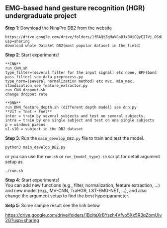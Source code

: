 ## EMG-based hand gesture recognition (HGR) undergraduate project

**Step 1**: Download the NinaPro DB2 from the website
```
https://drive.google.com/drive/folders/1fRAQtZqMaVGaBJxBUiCQyEI7Vj_OSdXX?usp=sharing
download whole DataSet DB2(most popular dataset in the field)
```
**Step 2**: Start experiments! 
```
**CNN**
run_CNN.sh
type_filter=(several filter for the input signal) etc none, BPF(band pass filter) see data_preprocess.py
type_norm=(several normalization method) etc mvc, min_max, standization see feature_extractor.py
run_CNN_dropout.sh
change dropout rate

**DNN**
run_DNN_feature_depth.sh (different depth model) see dnn.py
**ViT = Tnet + Fnet**
inter = train by several subjects and test on several subjects.
intra = train by one single subject and test on one single subjects
p = windows pieces
s1-s10 = subject in the DB2 dataset
```

**Step 3**: Run the `main_develop_DB2.py` file to train and test the model.
```
python3 main_develop_DB2.py
```
or you can use the `run.sh` or `run_{model_type}.sh` script for detail argument setup as
```
./run.sh
```
**Step 4**: Start experiments! \
You can add new functions (e.g., filter, normalization, feature extraction, ...) and new model (e.g., MV-CNN, TraHGR, LST-EMG-NET, ...), and also change the argument setup to find the best hyperparameter.

**Setp 5**: Some sample result
see the link below

https://drive.google.com/drive/folders/1BcIteXrBYszh4Vfvo5Xx5R3qZomUIv2G?usp=sharing
